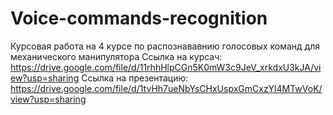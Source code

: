 # Voice-commands-recognition

Курсовая работа на 4 курсе по распознававнию голосовых команд для механического манипулятора
Ссылка на курсач: https://drive.google.com/file/d/11rhhHlpCGn5K0mW3c9JeV_xrkdxU3kJA/view?usp=sharing
Ссылка на презентацию: https://drive.google.com/file/d/1tvHh7ueNbYsCHxUspxGmCxzYl4MTwVoK/view?usp=sharing
